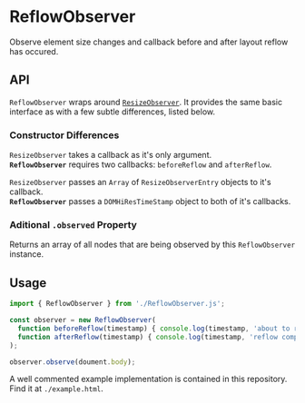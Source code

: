 # ReflowObserver
Observe element size changes and callback before and after layout reflow has occured.

## API
`ReflowObserver` wraps around [`ResizeObserver`](https://developer.mozilla.org/en-US/docs/Web/API/ResizeObserver). It provides the same basic interface as with a few subtle differences, listed below.

### Constructor Differences
`ResizeObserver` takes a callback as it's only argument.  
**`ReflowObserver`** requires two callbacks: `beforeReflow` and `afterReflow`.

`ResizeObserver` passes an `Array` of `ResizeObserverEntry` objects to it's callback.  
**`ReflowObserver`** passes a `DOMHiResTimeStamp` object to both of it's callbacks.

### Aditional `.observed` Property
Returns an array of all nodes that are being observed by this `ReflowObserver` instance.

## Usage
```javascript
import { ReflowObserver } from './ReflowObserver.js';

const observer = new ReflowObserver(
  function beforeReflow(timestamp) { console.log(timestamp, 'about to reflow', this); },
  function afterReflow(timestamp) { console.log(timestamp, 'reflow complete', this); }
);

observer.observe(doument.body);
```

A well commented example implementation is contained in this repository. Find it at `./example.html`.

